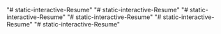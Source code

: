 "# static-interactive-Resume" 
"# static-interactive-Resume" 
"# static-interactive-Resume" 
"# static-interactive-Resume" 
"# static-interactive-Resume" 
"# static-interactive-Resume" 
